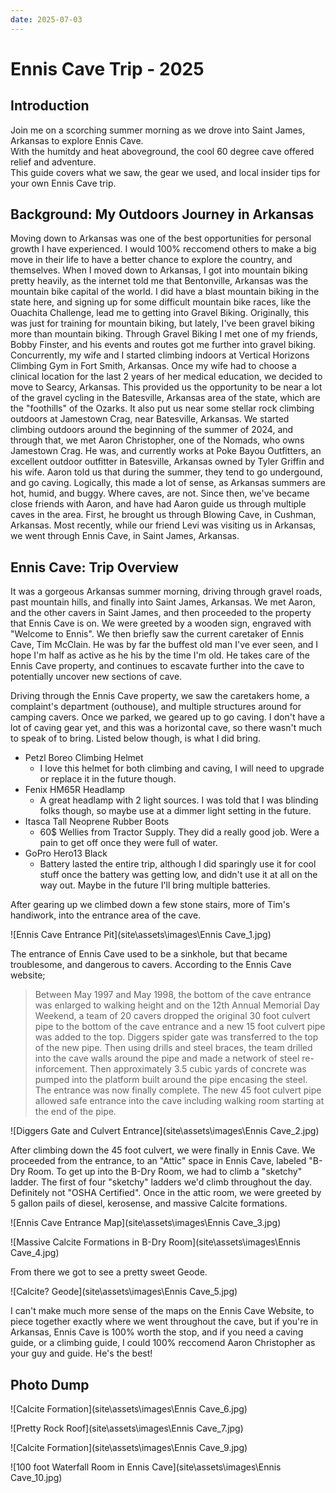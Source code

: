 ```yaml
---
date: 2025-07-03
---
```


# Ennis Cave Trip - 2025

## Introduction
Join me on a scorching summer morning as we drove into Saint James, Arkansas to explore Ennis Cave.  
With the humitdy and heat aboveground, the cool 60 degree cave offered relief and adventure.  
This guide covers what we saw, the gear we used, and local insider tips for your own Ennis Cave trip.

## Background: My Outdoors Journey in Arkansas

Moving down to Arkansas was one of the best opportunities for personal growth I have experienced.  I would 100% reccomend others to make a big move in their life to have a better chance to explore the country, and themselves. When I moved down to Arkansas, I got into mountain biking pretty heavily, as the internet told me that Bentonville, Arkansas was the mountain bike capital of the world. I did have a blast mountain biking in the state here, and signing up for some difficult mountain bike races, like the Ouachita Challenge, lead me to getting into Gravel Biking.  Originally, this was just for training for mountain biking, but lately, I've been gravel biking more than mountain biking.  Through Gravel Biking I met one of my friends, Bobby Finster, and his events and routes got me further into gravel biking. Concurrently, my wife and I started climbing indoors at Vertical Horizons Climbing Gym in Fort Smith, Arkansas. Once my wife had to choose a clinical location for the last 2 years of her medical education, we decided to move to Searcy, Arkansas.  This provided us the opportunity to be near a lot of the gravel cycling in the Batesville, Arkansas area of the state, which are the "foothills" of the Ozarks.  It also put us near some stellar rock climbing outdoors at Jamestown Crag, near Batesville, Arkansas. We started climbing outdoors around the beginning of the summer of 2024, and through that, we met Aaron Christopher, one of the Nomads, who owns Jamestown Crag. He was, and currently works at Poke Bayou Outfitters, an excellent outdoor outfitter in Batesville, Arkansas owned by Tyler Griffin and his wife. Aaron told us that during the summer, they tend to go undergound, and go caving. Logically, this made a lot of sense, as Arkansas summers are hot, humid, and buggy. Where caves, are not. Since then, we've became close friends with Aaron, and have had Aaron guide us through multiple caves in the area.  First, he brought us through Blowing Cave, in Cushman, Arkansas.  Most recently, while our friend Levi was visiting us in Arkansas, we went through Ennis Cave, in Saint James, Arkansas.

## Ennis Cave: Trip Overview

 It was a gorgeous Arkansas summer morning, driving through gravel roads, past mountain hills, and finally into Saint James, Arkansas. We met Aaron, and the other cavers in Saint James, and then proceeded to the property that Ennis Cave is on. We were greeted by a wooden sign, engraved with "Welcome to Ennis". We then briefly saw the current caretaker of Ennis Cave, Tim McClain.  He was by far the buffest old man I've ever seen, and I hope I'm half as active as he his by the time I'm old. He takes care of the Ennis Cave property, and continues to escavate further into the cave to potentially uncover new sections of cave. 

 Driving through the Ennis Cave property, we saw the caretakers home, a complaint's department (outhouse), and multiple structures around for camping cavers. Once we parked, we geared up to go caving.  I don't have a lot of caving gear yet, and this was a horizontal cave, so there wasn't much to speak of to bring.  Listed below though, is what I did bring.

- Petzl Boreo Climbing Helmet
  - I love this helmet for both climbing and caving, I will need to upgrade or replace it in the future though.
- Fenix HM65R Headlamp
  - A great headlamp with 2 light sources. I was told that I was blinding folks though, so maybe use at a dimmer light setting in the future.
- Itasca Tall Neoprene Rubber Boots
  - 60$ Wellies from Tractor Supply. They did a really good job.  Were a pain to get off once they were full of water.
- GoPro Hero13 Black
  - Battery lasted the entire trip, although I did sparingly use it for cool stuff once the battery was getting low, and didn't use it at all on the way out.  Maybe in the future I'll bring multiple batteries.

After gearing up we climbed down a few stone stairs, more of Tim's handiwork, into the entrance area of the cave.

![Ennis Cave Entrance Pit](site\assets\images\Ennis Cave_1.jpg)

The entrance of Ennis Cave used to be a sinkhole, but that became troublesome, and dangerous to cavers. According to the Ennis Cave website;

>Between May 1997 and May 1998, the bottom of the cave entrance was enlarged to walking height  and on the 12th Annual Memorial Day Weekend, a team of 20 cavers dropped the original 30 foot culvert pipe to the bottom of the cave entrance and a new 15 foot culvert pipe was added to the top. Diggers spider gate was transferred to the top of the new pipe. Then using drills and steel braces, the team drilled into the cave walls around the pipe and made a network of steel re-inforcement. Then approximately 3.5 cubic yards of concrete was pumped into the platform built around the pipe encasing the steel. The entrance was now finally complete. The new 45 foot culvert pipe allowed safe entrance into the cave including walking room starting at the end of the pipe.

![Diggers Gate and Culvert Entrance](site\assets\images\Ennis Cave_2.jpg)

After climbing down the 45 foot culvert, we were finally in Ennis Cave.  We proceeded from the entrance, to an "Attic" space in Ennis Cave, labeled "B-Dry Room. To get up into the B-Dry Room, we had to climb a "sketchy" ladder.  The first of four "sketchy" ladders we'd climb throughout the day. Definitely not "OSHA Certified".  Once in the attic room, we were greeted by 5 gallon pails of diesel, kerosense, and massive Calcite formations.

![Ennis Cave Entrance Map](site\assets\images\Ennis Cave_3.jpg)

![Massive Calcite Formations in B-Dry Room](site\assets\images\Ennis Cave_4.jpg)

From there we got to see a pretty sweet Geode.

![Calcite? Geode](site\assets\images\Ennis Cave_5.jpg)

I can't make much more sense of the maps on the Ennis Cave Website, to piece together exactly where we went throughout the cave, but if you're in Arkansas, Ennis Cave is 100% worth the stop, and if you need a caving guide, or a climbing guide, I could 100% reccomend Aaron Christopher as your guy and guide.  He's the best!

## Photo Dump

![Calcite Formation](site\assets\images\Ennis Cave_6.jpg)

![Pretty Rock Roof](site\assets\images\Ennis Cave_7.jpg)

![Calcite Formation](site\assets\images\Ennis Cave_9.jpg)

![100 foot Waterfall Room in Ennis Cave](site\assets\images\Ennis Cave_10.jpg)




